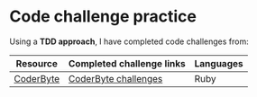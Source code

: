 # Code challenge practice 

Using a **TDD approach**, I have completed code challenges from: 


| Resource | Completed challenge links                                         | Languages |
|----------|-------------------------------------------------------------------|-----------|
| [CoderByte](https://coderbyte.com/challenges)| [CoderByte challenges](https://github.com/saritahub/interview-coding/tree/main/coderbyte) | Ruby      |